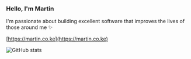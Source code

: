 ### Hello, I'm Martin

I'm passionate about building excellent software that improves the lives of those around me ✨

[https://martin.co.ke](https://martin.co.ke)

![GitHub stats](https://github-readme-stats.vercel.app/api?username=nzuqi&show_icons=true&theme=transparent&count_private=true)
